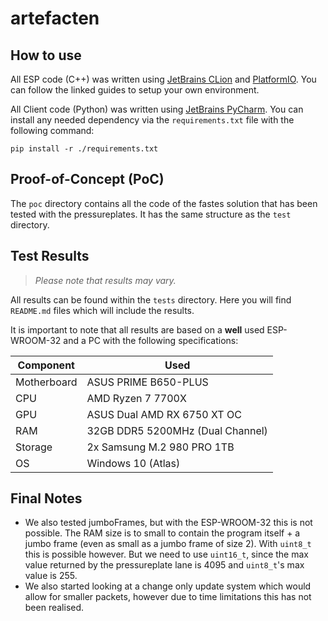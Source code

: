 # artefacten

## How to use
All ESP code (C++) was written using [JetBrains CLion](https://www.jetbrains.com/clion/) and [PlatformIO](https://docs.platformio.org/en/latest/core/installation/index.html). You can follow the linked guides to setup
your own environment.

All Client code (Python) was written using [JetBrains PyCharm](https://www.jetbrains.com/pycharm/). You can install any needed dependency via the `requirements.txt` file with the following command:
```shell
pip install -r ./requirements.txt
```

## Proof-of-Concept (PoC)
The `poc` directory contains all the code of the fastes solution that has been tested with the pressureplates. It has the same structure as the `test` directory.

## Test Results
> *Please note that results may vary.*

All results can be found within the `tests` directory. Here you will find `README.md` files which will include the results.

It is important to note that all results are based on a **well** used ESP-WROOM-32 and a PC with the following specifications:

| Component | Used |
|---|---|
| Motherboard | ASUS PRIME B650-PLUS |
| CPU | AMD Ryzen 7 7700X |
| GPU | ASUS Dual AMD RX 6750 XT OC |
| RAM | 32GB DDR5 5200MHz (Dual Channel) |
| Storage | 2x Samsung M.2 980 PRO 1TB |
| OS | Windows 10 (Atlas) |

## Final Notes
* We also tested jumboFrames, but with the ESP-WROOM-32 this is not possible. The RAM size is to small to contain the program itself + a jumbo frame (even as small as a jumbo frame of size 2). With `uint8_t` this is possible however. But we need to use `uint16_t`, since the max value returned by the pressureplate lane is 4095 and `uint8_t`'s max value is 255.
* We also started looking at a change only update system which would allow for smaller packets, however due to time limitations this has not been realised.

